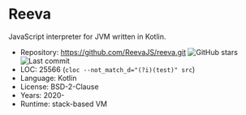 # Reeva

JavaScript interpreter for JVM written in Kotlin.

* Repository: https://github.com/ReevaJS/reeva.git <img src="https://img.shields.io/github/stars/ReevaJS/reeva?label=&style=flat-square" alt="GitHub stars" title="GitHub stars"><img src="https://img.shields.io/github/last-commit/ReevaJS/reeva?label=&style=flat-square" alt="Last commit" title="Last commit">
* LOC:        25566 (`cloc --not_match_d="(?i)(test)" src`)
* Language:   Kotlin
* License:    BSD-2-Clause
* Years:      2020-
* Runtime:    stack-based VM
